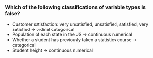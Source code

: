 ### Which of the following classifications of variable types is false? ####
* Customer satisfaction: very unsatisfied, unsatisfied, satisfied, very satisfied → ordinal categorical
* Population of each state in the US → continuous numerical
* Whether a student has previously taken a statistics course → categorical
* Student height → continuous numerical
